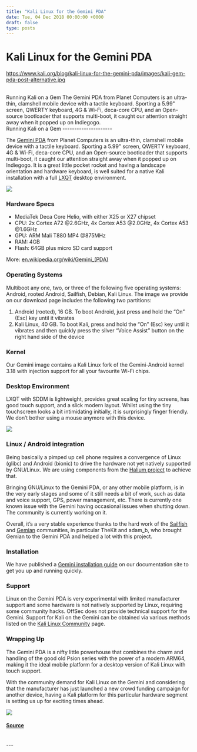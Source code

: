 ```yaml
---
title: "Kali Linux for the Gemini PDA"
date: Tue, 04 Dec 2018 00:00:00 +0000
draft: false
type: posts
---
```

# Kali Linux for the Gemini PDA
https://www.kali.org/blog/kali-linux-for-the-gemini-pda/images/kali-gem-pda-post-alternative.jpg
<br/>

<br/>
Running Kali on a Gem The Gemini PDA from Planet Computers is an ultra-thin, clamshell mobile device with a tactile keyboard. Sporting a 5.99&quot; screen, QWERTY keyboard, 4G &amp; Wi-Fi, deca-core CPU, and an Open-source bootloader that supports multi-boot, it caught our attention straight away when it popped up on Indiegogo.
<br/>
Running Kali on a Gem
---------------------

The [Gemini PDA](https://planetcom.squarespace.com/device/) from Planet Computers is an ultra-thin, clamshell mobile device with a tactile keyboard. Sporting a 5.99" screen, QWERTY keyboard, 4G & Wi-Fi, deca-core CPU, and an Open-source bootloader that supports multi-boot, it caught our attention straight away when it popped up on Indiegogo. It is a great little pocket rocket and having a landscape orientation and hardware keyboard, is well suited for a native Kali installation with a full [LXQT](https://lxqt.org/) desktop environment.

[![](https://www.kali.org/blog/kali-linux-for-the-gemini-pda/images/01-gem.png)](https://www.kali.org/blog/kali-linux-for-the-gemini-pda/images/01-gem.png)

### Hardware Specs

-   MediaTek Deca Core Helio, with either X25 or X27 chipset
-   CPU: 2x Cortex A72 @2.6GHz, 4x Cortex A53 @2.0GHz, 4x Cortex A53 @1.6GHz
-   GPU: ARM Mali T880 MP4 @875MHz
-   RAM: 4GB
-   Flash: 64GB plus micro SD card support

More: [en.wikipedia.org/wiki/Gemini\_(PDA)](https://en.wikipedia.org/wiki/Gemini_\(PDA\))

### Operating Systems

Multiboot any one, two, or three of the following five operating systems: Android, rooted Android, Sailfish, Debian, Kali Linux. The image we provide on our download page includes the following two partitions:

1.  Android (rooted), 16 GB. To boot Android, just press and hold the “On” (Esc) key until it vibrates
2.  Kali Linux, 40 GB. To boot Kali, press and hold the “On” (Esc) key until it vibrates and then quickly press the silver “Voice Assist” button on the right hand side of the device

### Kernel

Our Gemini image contains a Kali Linux fork of the Gemini-Android kernel 3.18 with injection support for all your favourite Wi-Fi chips.

### Desktop Environment

LXQT with SDDM is lightweight, provides great scaling for tiny screens, has good touch support, and a slick modern layout. Whilst using the tiny touchscreen looks a bit intimidating initially, it is surprisingly finger friendly. We don’t bother using a mouse anymore with this device.

[![](https://www.kali.org/blog/kali-linux-for-the-gemini-pda/images/02-gem.png)](https://www.kali.org/blog/kali-linux-for-the-gemini-pda/images/02-gem.png)

### Linux / Android integration

Being basically a pimped up cell phone requires a convergence of Linux (glibc) and Android (bionic) to drive the hardware not yet natively supported by GNU/Linux. We are using components from the [Halium project](https://halium.org/) to achieve that.

Bringing GNU/Linux to the Gemini PDA, or any other mobile platform, is in the very early stages and some of it still needs a bit of work, such as data and voice support, GPS, power management, etc. There is currently one known issue with the Gemini having occasional issues when shutting down. The community is currently working on it.

Overall, it’s a very stable experience thanks to the hard work of the [Sailfish](https://sailfishos.org/) and [Gemian](https://github.com/gemian/gemini-keyboard-apps/wiki) communities, in particular TheKit and adam\_b, who brought Gemian to the Gemini PDA and helped a lot with this project.

### Installation

We have published a [Gemini installation guide](https://www.kali.org/docs/arm/gemini-pda/) on our documentation site to get you up and running quickly.

### Support

Linux on the Gemini PDA is very experimental with limited manufacturer support and some hardware is not natively supported by Linux, requiring some community hacks. OffSec does not provide technical support for the Gemini. Support for Kali on the Gemini can be obtained via various methods listed on the [Kali Linux Community](https://www.kali.org/community/) page.

### Wrapping Up

The Gemini PDA is a nifty little powerhouse that combines the charm and handling of the good old Psion series with the power of a modern ARM64, making it the ideal mobile platform for a desktop version of Kali Linux with touch support.

With the community demand for Kali Linux on the Gemini and considering that the manufacturer has just launched a new crowd funding campaign for another device, having a Kali platform for this particular hardware segment is setting us up for exciting times ahead.

[![](https://www.kali.org/blog/kali-linux-for-the-gemini-pda/images/03-gem.png)](https://www.kali.org/blog/kali-linux-for-the-gemini-pda/images/03-gem.png)

#### [Source](https://www.kali.org/blog/kali-linux-for-the-gemini-pda/)

<br/>
---
